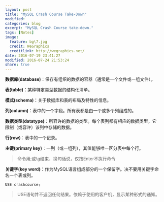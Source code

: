 ```yaml
---
layout: post
title: "MySQL Crash Course Take-Down"
modified:
categories: blog
excerpt: "MySQL Crash Course take-down."
tags: [Notes]
image:
  feature: bg\7.jpg
  credit: WeGraphics
  creditlink: http://wegraphics.net/
date: 2016-07-19 23:41:27
modified: 2016-07-24 21:53:24
share: true
---
```


**数据库(database)**：保存有组织的数据的容器（通常是一个文件或一组文件）。

**表(table)**：某种特定类型数据的结构化清单。

**模式(schema)**：关于数据库和表的布局及特性的信息。

**列(column)**：表中的一个字段。所有表都是由一个或多个列组成的。

**数据类型(datatype)**：所容许的数据的类型。每个表列都有相应的数据类型，它限制（或容许）该列中存储的数据。

**行(row)**：表中的一个记录。

**主键(primary key)**：一列（或一组列），其值能够唯一区分表中每个行。

> 命令用;或\g结束，换句话说，仅按Enter不执行命令

**关键字(key word)**：作为MySQL语言组成部分的一个保留字。决不要用关键字命名一个表或列。

`USE crashcourse;`

> USE语句并不返回任何结果。依赖于使用的客户机，显示某种形式的通知。
